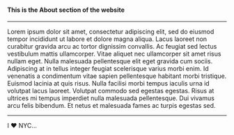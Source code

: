 #### This is the About section of the website
---------------

Lorem ipsum dolor sit amet, consectetur adipiscing elit, sed do eiusmod tempor incididunt ut labore et dolore magna aliqua. 
Lacus laoreet non curabitur gravida arcu ac tortor dignissim convallis. Ac feugiat sed lectus vestibulum mattis ullamcorper.
Vitae aliquet nec ullamcorper sit amet risus nullam eget. Nulla malesuada pellentesque elit eget gravida cum sociis.
Adipiscing at in tellus integer feugiat scelerisque varius morbi enim. Id venenatis a condimentum vitae sapien pellentesque 
habitant morbi tristique. Euismod lacinia at quis risus. Nulla facilisi morbi tempus iaculis urna id volutpat lacus laoreet.
Volutpat commodo sed egestas egestas. Risus at ultrices mi tempus imperdiet nulla malesuada pellentesque. Dui vivamus arcu 
felis bibendum. Et netus et malesuada fames ac turpis egestas sed.

-----------

I ♥️ NYC...
